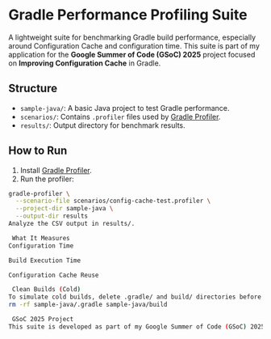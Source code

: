# Gradle Performance Profiling Suite

A lightweight suite for benchmarking Gradle build performance, especially around Configuration Cache and configuration time. This suite is part of my application for the **Google Summer of Code (GSoC) 2025** project focused on **Improving Configuration Cache** in Gradle.

##  Structure

- `sample-java/`: A basic Java project to test Gradle performance.
- `scenarios/`: Contains `.profiler` files used by [Gradle Profiler](https://github.com/gradle/gradle-profiler).
- `results/`: Output directory for benchmark results.

##  How to Run

1. Install [Gradle Profiler](https://github.com/gradle/gradle-profiler).
2. Run the profiler:

```bash
gradle-profiler \
  --scenario-file scenarios/config-cache-test.profiler \
  --project-dir sample-java \
  --output-dir results
Analyze the CSV output in results/.

 What It Measures
Configuration Time

Build Execution Time

Configuration Cache Reuse

 Clean Builds (Cold)
To simulate cold builds, delete .gradle/ and build/ directories before running:
rm -rf sample-java/.gradle sample-java/build

 GSoC 2025 Project
This suite is developed as part of my Google Summer of Code (GSoC) 2025 application. The project focuses on improving Configuration Cache in Gradle, with an emphasis on reducing lock contention and enhancing cache reuse. The suite helps measure and optimize Gradle's configuration performance, a crucial part of my GSoC proposal.

